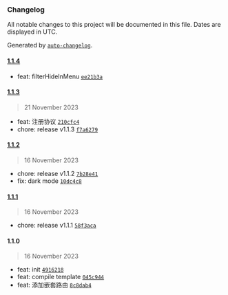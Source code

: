 ### Changelog

All notable changes to this project will be documented in this file. Dates are displayed in UTC.

Generated by [`auto-changelog`](https://github.com/CookPete/auto-changelog).

#### [1.1.4](http://gitlab.metaobe.com/dcy/frontend/dcy-admin/compare/1.1.3...1.1.4)

- feat: filterHideInMenu [`ee21b3a`](http://gitlab.metaobe.com/dcy/frontend/dcy-admin/commit/ee21b3af39c3ec2c93e8230727319dc0094f1fcb)

#### [1.1.3](http://gitlab.metaobe.com/dcy/frontend/dcy-admin/compare/1.1.2...1.1.3)

> 21 November 2023

- feat: 注册协议 [`210cfc4`](http://gitlab.metaobe.com/dcy/frontend/dcy-admin/commit/210cfc44f3ff817031e22f1ce35172f8113e8489)
- chore: release v1.1.3 [`f7a6279`](http://gitlab.metaobe.com/dcy/frontend/dcy-admin/commit/f7a6279c0934fadc7dabc385b142662bb168707c)

#### [1.1.2](http://gitlab.metaobe.com/dcy/frontend/dcy-admin/compare/1.1.1...1.1.2)

> 16 November 2023

- chore: release v1.1.2 [`7b28e41`](http://gitlab.metaobe.com/dcy/frontend/dcy-admin/commit/7b28e41f5195003fbfda334ac84e1e1a8a02b5ec)
- fix: dark mode [`10dc4c8`](http://gitlab.metaobe.com/dcy/frontend/dcy-admin/commit/10dc4c898b4df1ebc542dc7bfb1f5dd8a5c5cd5b)

#### [1.1.1](http://gitlab.metaobe.com/dcy/frontend/dcy-admin/compare/1.1.0...1.1.1)

> 16 November 2023

- chore: release v1.1.1 [`58f3aca`](http://gitlab.metaobe.com/dcy/frontend/dcy-admin/commit/58f3acacd77af9988b555ea9de6cb2ee6eb864ee)

#### 1.1.0

> 16 November 2023

- feat: init [`4916218`](http://gitlab.metaobe.com/dcy/frontend/dcy-admin/commit/4916218ff50e56d9a070c15cf56d96204af8cde3)
- feat: compile template [`045c944`](http://gitlab.metaobe.com/dcy/frontend/dcy-admin/commit/045c9440e27f36ccab7ba6bea9a61b6986934a2c)
- feat: 添加嵌套路由 [`8c8dab4`](http://gitlab.metaobe.com/dcy/frontend/dcy-admin/commit/8c8dab439fe92589dcbea6a19ac06e1b4eb7141e)
